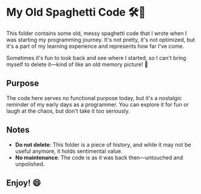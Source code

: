 # My Old Spaghetti Code 🛠️🍝

This folder contains some old, messy spaghetti code that I wrote when I was starting my programming journey. It's not pretty, it's not optimized, but it's a part of my learning experience and represents how far I've come. 

Sometimes it's fun to look back and see where I started, so I can't bring myself to delete it—kind of like an old memory picture! 📸

## Purpose
The code here serves no functional purpose today, but it's a nostalgic reminder of my early days as a programmer. You can explore it for fun or laugh at the chaos, but don't take it too seriously. 

## Notes
- **Do not delete**: This folder is a piece of history, and while it may not be useful anymore, it holds sentimental value.
- **No maintenance**: The code is as it was back then—untouched and unpolished.

## Enjoy! 😄
